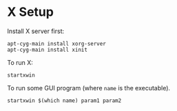 X Setup
=======

Install X server first:

```
apt-cyg-main install xorg-server
apt-cyg-main install xinit
```

To run X:

```
startxwin
```

To run some GUI program (where `name` is the executable).

```
startxwin $(which name) param1 param2
```